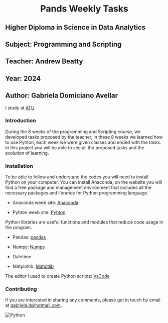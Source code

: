 <h1 align="center"> Pands Weekly Tasks </h1>

## Higher Diploma in Science in Data Analytics
## Subject: Programming and Scripting
## Teacher: Andrew Beatty
## Year: 2024
## Author: Gabriela Domiciano Avellar 

I study at [ATU](https://www.atu.ie).

### Introduction
During the 8 weeks of the programming and Scripting course, we developed tasks proposed by the teacher, in these 8 weeks we learned how to use Pyhton, each week we were given classes and ended with the tasks. In this project you will be able to see all the proposed tasks and the evolution of learning.

### Installation
To be able to follow and understand the codes you will need to install Python on your computer.
You can install Anaconda, on the website you will find a free package and management environment that includes all the necessary packages and libraries for Python programming language.


 - Anaconda weeb site: [Anaconda](https://www.anaconda.com).

 - Pyhton weeb site: [Pyhton](https://www.python.org).

Python libraries are useful functions and modules that reduce code usage in the program.

- Pandas: [pandas](hthttps://pandas.pydata.org)

- Numpy: [Numpy](https://numpy.org)

- Datetime

- Matplotlib: [Matpltlib](https://matplotlib.org)

The editor I used to create Python scripts: [VsCode](https://code.visualstudio.com)

### Contributing
If you are interested in sharing any comments, please get in touch by email at gabriela.d@hotmail.com.


![Python](https://engenharia360.com/wp-content/uploads/2019/04/python-engenharia360-3-1024x512.png)